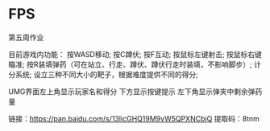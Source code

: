 # FPS
第五周作业

目前游戏内功能：
按WASD移动;
按C蹲伏;
按F互动;
按鼠标左键射击;
按鼠标右键瞄准;
按R装填弹药（可在站立、行走、蹲伏、蹲伏行走时装填，不影响脚步）;
计分系统;
设立三种不同大小的靶子，根据难度提供不同的得分;

UMG界面左上角显示玩家名和得分
下方显示按键提示
左下角显示弹夹中剩余弹药量

链接：https://pan.baidu.com/s/13licGHQ19M9vW5QPXNCbjQ 
提取码：8tnm